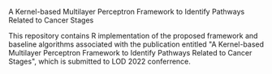 A Kernel-based Multilayer Perceptron Framework to Identify Pathways Related to Cancer
Stages

This repository contains R implementation of the proposed framework and baseline algorithms associated with the publication entitled 
"A Kernel-based Multilayer Perceptron Framework to Identify Pathways Related to Cancer
Stages", which is submitted to LOD 2022 conferrence.
